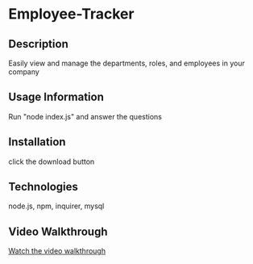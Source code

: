 # Employee-Tracker

## Description
Easily view and manage the departments, roles, and employees in your company

## Usage Information
Run "node index.js" and answer the questions

## Installation
click the download button

## Technologies
node.js, npm, inquirer, mysql

## Video Walkthrough
[Watch the video walkthrough](https://watch.screencastify.com/v/UCqWW24ukbjZMEkycuNs)
